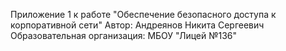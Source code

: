 Приложение 1 к работе "Обеспечение безопасного доступа к корпоративной сети" Автор: Андреянов Никита Сергеевич Образовательная организация: МБОУ "Лицей №136"
